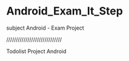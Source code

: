# Android_Exam_It_Step
subject Android - Exam Project

/////////////////////////////

Todolist Project Android
